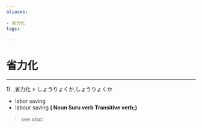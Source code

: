 ```yaml
---
aliases:
    
- 省力化
tags:
    
---
```


# 省力化
---
1).
,省力化 > しょうりょくか,しょうりょくか

- labor saving
- labour saving
**( Noun Suru verb Transitive verb;)**
> see also: 
            